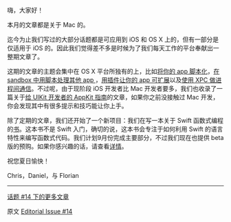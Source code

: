 嗨，大家好！

本月的文章都是关于 Mac 的。

迄今为止我们写过的大部分话题都是可应用到 iOS 和 OS X 上的，但有一部分是仅适用于 iOS 的。因此我们觉得差不多是时候为了我们每天工作的平台奉献出一整期文章了。

这期的文章的主题会集中在 OS X 平台所独有的上，比如[将你的 app 脚本化][1]，[在 sandbox 中用脚本处理其他 app ][2]，[用插件让你的 app 可扩展][3]以及[使用 XPC 做进程间通信][4]。不过呢，由于现阶段 iOS 开发者比 Mac 开发者要多，我们也收录了一篇关于[给 UIKit 开发者的 AppKit 指南][5]的文章，如果你之前没接触过 Mac 开发，你会发现其中有很多提示和技巧能让你上手。

除了定期的文章，我们还开始了一个新项目：我们在写一本关于 Swift 函数式编程的[书](www.objc.io/books)。这本书不是 Swift 入门，确切的说，这本书会专注于如何利用 Swift 的语言特性来编写函数式代码。我们计划9月份完成主要部分，不过我们现在也提供 beta 版的预购。如果你感兴趣的话，请查看[详情](www.objc.io/books)。

祝您夏日愉快！


Chris，Daniel，与 Florian

---

[话题 #14 下的更多文章](http://objccn.io/issue-14)

原文 [Editorial Issue #14](http://www.objc.io/issue-14/editorial.html)

[1]: http://objccn.io/issue-14-1/
[2]: http://objccn.io/issue-14-2/
[3]: http://objccn.io/issue-14-3/
[4]: http://objccn.io/issue-14-4/
[5]: http://objccn.io/issue-14-5/
